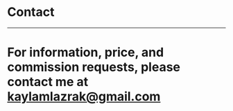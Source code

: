# Contact

* * *

# For information, price, and commission requests, please contact me at **kaylamlazrak@gmail.com**
